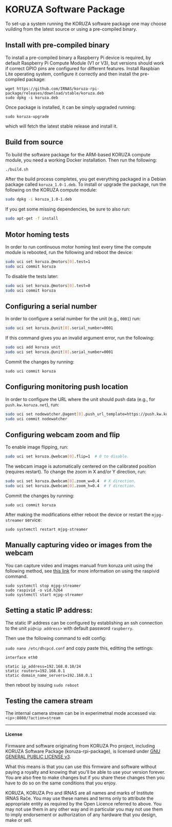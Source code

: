 # KORUZA Software Package

To set-up a system running the KORUZA software package one may choose vuilding from the latest source or using a pre-compiled binary.

## Install with pre-compiled binary
To install a pre-compiled binary a Raspberry Pi device is required, by default Raspberry Pi Compute Module (V1 or V3), but versions should work if correct GPIO pins are configured for different features. Install Raspbian Lite operating system, configure it correctly and then install the pre-compiled package:

```
wget https://github.com/IRNAS/koruza-rpi-package/releases/download/stable/koruza.deb
sudo dpkg -i koruza.deb
```

Once package is installed, it can be simply upgraded running:
```
sudo koruza-upgrade
```
which will fetch the latest stable release and install it.

## Build from source

To build the software package for the ARM-based KORUZA compute module, you
need a working Docker installation. Then run the following:
```bash
./build.sh
```

After the build process completes, you get everything packaged in a Debian
package called `koruza_1.0-1.deb`. To install or upgrade the package, run
the following on the KORUZA compute module:
```bash
sudo dpkg -i koruza_1.0-1.deb
```

If you get some missing dependencies, be sure to also run:
```bash
sudo apt-get -f install
```

## Motor homing tests

In order to run continuous motor homing test every time the compute module
is rebooted, run the following and reboot the device:
```bash
sudo uci set koruza.@motors[0].test=1
sudo uci commit koruza
```

To disable the tests later:
```bash
sudo uci set koruza.@motors[0].test=0
sudo uci commit koruza
```

## Configuring a serial number

In order to configure a serial number for the unit (e.g., `0001`) run:
```bash
sudo uci set koruza.@unit[0].serial_number=0001
```

If this command gives you an invalid argument error, run the following:
```bash
sudo uci add koruza unit
sudo uci set koruza.@unit[0].serial_number=0001
```

Commit the changes by running:
```
sudo uci commit koruza
```

## Configuring monitoring push location

In order to configure the URL where the unit should push data (e.g., for `push.kw.koruza.net`), run:
```bash
sudo uci set nodewatcher.@agent[0].push_url_template=https://push.kw.koruza.net/push/http/{uuid}
sudo uci commit nodewatcher
```

## Configuring webcam zoom and flip

To enable image flipping, run:
```bash
sudo uci set koruza.@webcam[0].flip=1  # 0 to disable.
```

The webcam image is automatically centered on the calibrated position (requires restart). To change
the zoom in X and/or Y direction, run:
```bash
sudo uci set koruza.@webcam[0].zoom_w=0.4  # X direction.
sudo uci set koruza.@webcam[0].zoom_h=0.4  # Y direction.
```

Commit the changes by running:
```
sudo uci commit koruza
```

After making the modifications either reboot the device or restart the `mjpg-streamer` service:
```
sudo systemctl restart mjpg-streamer
```

## Manually capturing video or images from the webcam
You can capture video and images manuall from koruza unit using the following method, see [this link](https://www.raspberrypi.org/documentation/usage/camera/raspicam/raspivid.md) for more information on using the raspivid command.

```
sudo systemctl stop mjpg-streamer
sudo raspivid -o vid.h264
sudo systemctl start mjpg-streamer
```
## Setting a static IP address:
The static IP address can be configured by establishing an ssh connection to the unit `pi@<ip address>` with default password `raspberry`.

Then use the following command to edit config:

```sudo nano /etc/dhcpcd.conf```
 and copy paste this, editting the settings:
 
 ```
 interface eth0

static ip_address=192.168.0.10/24
static routers=192.168.0.1
static domain_name_servers=192.168.0.1
```
then reboot by issuing `sudo reboot`

## Testing the camera stream
The internal camera stream can be in experimetnal mode accessed via:  `<ip>:8080/?action=stream `

---

#### License

Firmware and software originating from KORUZA Pro project, including KORUZA Software Package (koruza-rpi-package), is licensed under [GNU GENERAL PUBLIC LICENSE v3](https://www.gnu.org/licenses/gpl-3.0.en.html).

What this means is that you can use this firmware and software without paying a royalty and knowing that you'll be able to use your version forever. You are also free to make changes but if you share these changes then you have to do so on the same conditions that you enjoy.

KORUZA, KORUZA Pro and IRNAS are all names and marks of Institute IRNAS Rače. You may use these names and terms only to attribute the appropriate entity as required by the Open Licence referred to above. You may not use them in any other way and in particular you may not use them to imply endorsement or authorization of any hardware that you design, make or sell.
